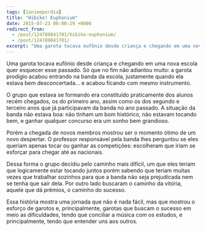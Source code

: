 ```yaml
---
tags: [1animepordia]
title: "Hibike! Euphonium"
date: 2015-07-23 00:00:29 +0000
redirect_from:
  - /post/124789041701/hibike-euphonium/
  - /post/124789041701/
excerpt: "Uma garota tocava eufônio desde criança e chegando em uma nova escola quer esquecer esse passado. Só que no fim não adiantou muito: a garota prodígio acabou entrando na banda da escola, justamente quando ela estava bem desconcertada… e acabou ficando com mesmo instrumento."
---
```


Uma garota tocava eufônio desde criança e chegando em uma nova escola
quer esquecer esse passado. Só que no fim não adiantou muito: a garota
prodígio acabou entrando na banda da escola, justamente quando ela
estava bem desconcertada… e acabou ficando com mesmo instrumento.

O grupo que estava se formando era constituído praticamente dos alunos
recém chegados, os do primeiro ano, assim como os dos segundo e terceiro
anos que já participavam da banda no ano passado. A situação da banda
não estava boa: não tinham um bom histórico, não estavam tocando bem, e
ganhar qualquer concurso era um sonho bem grandioso.

Porém a chegada de novos membros mostrou ser o momento ótimo de um novo
despertar. O professor responsável pela banda lhes perguntou se eles
queriam apenas tocar ou ganhar as competições: escolheram que iriam se
esforçar para chegar até as nacionais.

Dessa forma o grupo decidiu pelo caminho mais difícil, um que eles
teriam que logicamente estar tocando juntos porém sabendo que teriam
muitas vezes que trabalhar sozinhos para que a banda não seja
prejudicada nem se tenha que sair dela. Por outro lado buscaram o
caminho da vitória, aquele que dá prêmios, o caminho do sucesso.

Essa história mostra uma jornada que não é nada fácil, mas que mostrou o
esforço de garotos e, principalmente, garotas que buscam o sucesso em
meio as dificuldades, tendo que conciliar a música com os estudos, e
principalmente, tendo que entender uns aos outros.


